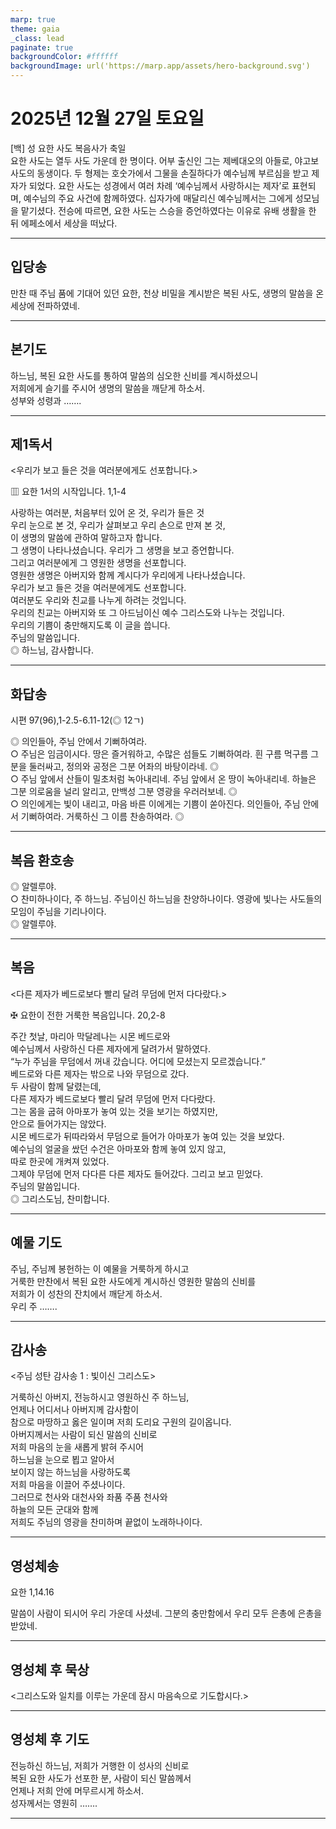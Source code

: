 ```yaml
---
marp: true
theme: gaia
_class: lead
paginate: true
backgroundColor: #ffffff
backgroundImage: url('https://marp.app/assets/hero-background.svg')
---
```


# 2025년 12월 27일 토요일

[백] 성 요한 사도 복음사가 축일  
요한 사도는 열두 사도 가운데 한 명이다. 어부 출신인 그는 제베대오의 아들로, 야고보 사도의 동생이다. 두 형제는 호숫가에서 그물을 손질하다가 예수님께 부르심을 받고 제자가 되었다. 요한 사도는 성경에서 여러 차례 ‘예수님께서 사랑하시는 제자’로 표현되며, 예수님의 주요 사건에 함께하였다. 십자가에 매달리신 예수님께서는 그에게 성모님을 맡기셨다. 전승에 따르면, 요한 사도는 스승을 증언하였다는 이유로 유배 생활을 한 뒤 에페소에서 세상을 떠났다.




---

## 입당송

만찬 때 주님 품에 기대어 있던 요한, 천상 비밀을 계시받은 복된 사도, 생명의 말씀을 온 세상에 전파하였네.  
  


---

## 본기도

하느님, 복된 요한 사도를 통하여 말씀의 심오한 신비를 계시하셨으니  
저희에게 슬기를 주시어 생명의 말씀을 깨닫게 하소서.  
성부와 성령과 …….  
  


---

## 제1독서

<우리가 보고 들은 것을 여러분에게도 선포합니다.>

▥ 요한 1서의 시작입니다. 1,1-4

사랑하는 여러분, 처음부터 있어 온 것, 우리가 들은 것  
우리 눈으로 본 것, 우리가 살펴보고 우리 손으로 만져 본 것,  
이 생명의 말씀에 관하여 말하고자 합니다.  
그 생명이 나타나셨습니다. 우리가 그 생명을 보고 증언합니다.  
그리고 여러분에게 그 영원한 생명을 선포합니다.  
영원한 생명은 아버지와 함께 계시다가 우리에게 나타나셨습니다.  
우리가 보고 들은 것을 여러분에게도 선포합니다.  
여러분도 우리와 친교를 나누게 하려는 것입니다.  
우리의 친교는 아버지와 또 그 아드님이신 예수 그리스도와 나누는 것입니다.  
우리의 기쁨이 충만해지도록 이 글을 씁니다.  
주님의 말씀입니다.  
◎ 하느님, 감사합니다.  
  


---

## 화답송

시편 97(96),1-2.5-6.11-12(◎ 12ㄱ)

◎ 의인들아, 주님 안에서 기뻐하여라.  
○ 주님은 임금이시다. 땅은 즐거워하고, 수많은 섬들도 기뻐하여라. 흰 구름 먹구름 그분을 둘러싸고, 정의와 공정은 그분 어좌의 바탕이라네. ◎  
○ 주님 앞에서 산들이 밀초처럼 녹아내리네. 주님 앞에서 온 땅이 녹아내리네. 하늘은 그분 의로움을 널리 알리고, 만백성 그분 영광을 우러러보네. ◎  
○ 의인에게는 빛이 내리고, 마음 바른 이에게는 기쁨이 쏟아진다. 의인들아, 주님 안에서 기뻐하여라. 거룩하신 그 이름 찬송하여라. ◎  
  


---

## 복음 환호송

◎ 알렐루야.  
○ 찬미하나이다, 주 하느님. 주님이신 하느님을 찬양하나이다. 영광에 빛나는 사도들의 모임이 주님을 기리나이다.  
◎ 알렐루야.  
  


---

## 복음

<다른 제자가 베드로보다 빨리 달려 무덤에 먼저 다다랐다.>

✠ 요한이 전한 거룩한 복음입니다. 20,2-8

주간 첫날, 마리아 막달레나는 시몬 베드로와  
예수님께서 사랑하신 다른 제자에게 달려가서 말하였다.  
“누가 주님을 무덤에서 꺼내 갔습니다. 어디에 모셨는지 모르겠습니다.”  
베드로와 다른 제자는 밖으로 나와 무덤으로 갔다.  
두 사람이 함께 달렸는데,  
다른 제자가 베드로보다 빨리 달려 무덤에 먼저 다다랐다.  
그는 몸을 굽혀 아마포가 놓여 있는 것을 보기는 하였지만,  
안으로 들어가지는 않았다.  
시몬 베드로가 뒤따라와서 무덤으로 들어가 아마포가 놓여 있는 것을 보았다.  
예수님의 얼굴을 쌌던 수건은 아마포와 함께 놓여 있지 않고,  
따로 한곳에 개켜져 있었다.  
그제야 무덤에 먼저 다다른 다른 제자도 들어갔다. 그리고 보고 믿었다.  
주님의 말씀입니다.  
◎ 그리스도님, 찬미합니다.  
  


---

## 예물 기도

주님, 주님께 봉헌하는 이 예물을 거룩하게 하시고  
거룩한 만찬에서 복된 요한 사도에게 계시하신 영원한 말씀의 신비를  
저희가 이 성찬의 잔치에서 깨닫게 하소서.  
우리 주 …….  
  


---

## 감사송

<주님 성탄 감사송 1 : 빛이신 그리스도>

거룩하신 아버지, 전능하시고 영원하신 주 하느님,  
언제나 어디서나 아버지께 감사함이  
참으로 마땅하고 옳은 일이며 저희 도리요 구원의 길이옵니다.  
아버지께서는 사람이 되신 말씀의 신비로  
저희 마음의 눈을 새롭게 밝혀 주시어  
하느님을 눈으로 뵙고 알아서  
보이지 않는 하느님을 사랑하도록  
저희 마음을 이끌어 주셨나이다.  
그러므로 천사와 대천사와 좌품 주품 천사와  
하늘의 모든 군대와 함께  
저희도 주님의 영광을 찬미하며 끝없이 노래하나이다.  
  


---

## 영성체송

요한 1,14.16

말씀이 사람이 되시어 우리 가운데 사셨네. 그분의 충만함에서 우리 모두 은총에 은총을 받았네.  
  


---

## 영성체 후 묵상

<그리스도와 일치를 이루는 가운데 잠시 마음속으로 기도합시다.>  


---

## 영성체 후 기도

전능하신 하느님, 저희가 거행한 이 성사의 신비로  
복된 요한 사도가 선포한 분, 사람이 되신 말씀께서  
언제나 저희 안에 머무르시게 하소서.  
성자께서는 영원히 …….  
  


---